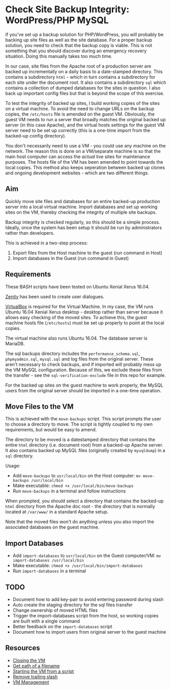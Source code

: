 Check Site Backup Integrity: WordPress/PHP MySQL
================================================

If you've set up a backup solution for PHP/WordPress, you will probably be backing up site files as well as the site database. For a proper backup solution, you need to check that the backup copy is viable. This is not something that you should discover during an emergency recovery situation. Doing this manually takes too much time.

In our case, site files from the Apache root of a production server are backed up incrementally on a daily basis to a date-stamped directory. This contains a subdirectory `html` - which in turn contains a subdirectory for each site under the document root. It also contains a subdirectory `sql` which contains a collection of dumped databases for the sites in question. I also back up important config files but that is beyond the scope of this exercise.

To test the integrity of backed up sites, I build working copies of the sites on a virtual machine. To avoid the need to change URLs on the backup copies, the `/etc/hosts` file is amended on the guest VM. Obviously, the guest VM needs to run a server that broadly matches the original backed up server (in this case Apache), and the virtual hosts settings for the guest VM server need to be set up correctly (this is a one-time import from the backed-up config directory).

You don't necessarily need to use a VM - you could use any machine on the network. The reason this is done on a VM/separate machine is so that the main host computer can access the *actual* live sites for maintenance purposes. The hosts file of the VM has been amended to point towards the local copies. This method also keeps seperation between backed up clones and ongoing development websites - which are two different things.

## Aim
Quickly move site files and databases for an entire backed-up production server into a local virtual machine. Import databases and set up working sites on the VM, thereby checking the integrity of multiple site backups.

Backup integrity is checked regularly, so this should be a simple process. Ideally, once the system has been setup it should be run by administrators rather than developers.

This is achieved in a two-step process:

1. Export files from the Host machine to the guest (run command in Host)
2. Import databases in the Guest (run command in Guest)

## Requirements
These BASH scripts have been tested on Ubuntu Xenial Xerus 16.04.

[Zenity](https://help.gnome.org/users/zenity/stable/intro.html.en) has been used to create user dialogues.

[VirtualBox](https://www.virtualbox.org/) is required for the Virtual Machine. In my case, the VM runs Ubuntu 16.04 Xenial Xerus desktop - desktop rather than server because it allows easy checking of the moved sites. To achieve this, the guest machine hosts file (`/etc/hosts`) must be set up properly to point at the local copies.

The virtual machine also runs Ubuntu 16.04. The database server is MariaDB.

The sql backups directory includes the `performance_schema.sql`, `phpmyadmin.sql`, `mysql.sql` and log files from the original server. These aren't necessary to check backups, and if imported will probably mess up the VM MySQL configuration. Because of this, we exclude these files from the transfer - see the `sql-verification-exclude` file in this repo for example.

For the backed up sites on the guest machine to work properly, the MySQL users from the original server should be imported in a one-time operation.

## Move Files to the VM
This is achieved with the `move-backups` script. This script prompts the user to choose a directory to move. The script is tightly coupled to my own requirements, but would be easy to amend.

The directory to be moved is a datestamped directory that contains the entire
`html` directory (i.e. document root) from a backed-up Apache server. It also contains backed up MySQL files (originally created by `mysqldump`) in a `sql` directory.

Usage:

- Add `move-backups` to `usr/local/bin` on the Host computer: `mv move-backups /usr/local/bin`
- Make executable: `chmod +x /usr/local/bin/move-backups`
- Run `move-backups` in a terminal and follow instructions

When prompted, you should select a directory that contains the backed-up `html`
directory from the Apache doc root - the directory that is normally located
at `/var/www/` in a standard Apache setup.

Note that the moved files won't do anything unless you also import the
associated databases on the guest machine.

## Import Databases
- Add `import-databases` to `usr/local/bin` on the Guest computer/VM: `mv import-databases /usr/local/bin`
- Make executable: `chmod +x /usr/local/bin/import-databases`
- Run `import-databases` in a terminal

## TODO
- Document how to add key-pair to avoid entering password during slash
- Auto create the staging directory for the sql files transfer
- Change ownership of moved HTML files
- Trigger the import-databases script from the host, so working copies are built with a single command
- Better feedback on the `import-databases` script
- Document how to import users from original server to the guest machine

Resources
---------
* [Closing the VM](https://www.virtualbox.org/manual/ch08.htmlvboxmanage-controlvm)
* [Get path of a filename](http://stackoverflow.com/a/10274182)
* [Starting the VM from a script](https://www.virtualbox.org/manual/ch08.htmlvboxmanage-startvm)
* [Remove trailing slash](http://stackoverflow.com/a/19485757)
* [VM Management](http://ubuntuforums.org/archive/index.php/t-1078689.html)
